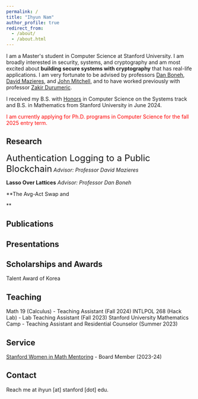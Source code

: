 ```yaml
---
permalink: /
title: "Ihyun Nam"
author_profile: true
redirect_from: 
  - /about/
  - /about.html
---
```


I am a Master's student in Computer Science at Stanford University. I am broadly interested in security, systems, and cryptography and am most excited about **building secure systems with cryptography** that has real-life applications. I am very fortunate to be advised by professors [Dan Boneh](https://crypto.stanford.edu/~dabo/), [David Mazieres](https://www.scs.stanford.edu/~dm/), and [John Mitchell](https://theory.stanford.edu/people/jcm/), and to have worked previously with professor [Zakir Durumeric](https://zakird.com/).

I received my B.S. with [Honors](/files/honors.pdf) in Computer Science on the Systems track and B.S. in Mathematics from Stanford University in June 2024. 

<span style="color: red;">I am currently applying for Ph.D. programs in Computer Science for the fall 2025 entry term.</span>

Research
------
<span style="font-size: 24px;">Authentication Logging to a Public Blockchain</span>
_Advisor: Professor David Mazieres_

**Lasso Over Lattices**
_Advisor: Professor Dan Boneh_

**The Avg-Act Swap and 

**

Publications
------


Presentations
------


Scholarships and Awards
------
Talent Award of Korea

Teaching
------
Math 19 (Calculus) - Teaching Assistant (Fall 2024)
INTLPOL 268 (Hack Lab) - Lab Teaching Assistant (Fall 2023)
Stanford University Mathematics Camp - Teaching Assistant and Residential Counselor (Summer 2023)

Service
------
[Stanford Women in Math Mentoring](https://swimm.stanford.edu/) - Board Member (2023-24)

Contact
------
Reach me at ihyun [at] stanford [dot] edu.
